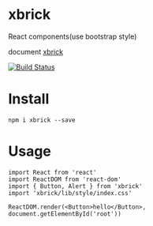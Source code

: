 # xbrick
React components(use bootstrap style)

document [xbrick](https://xbrick.xteamfe.com/home)

[![Build Status](https://www.travis-ci.org/iFDit/xbrick.svg?branch=master)](https://www.travis-ci.org/iFDit/xbrick)

# Install
`````shell
npm i xbrick --save
`````

# Usage
`````tsx
import React from 'react'
import ReactDOM from 'react-dom'
import { Button, Alert } from 'xbrick'
import 'xbrick/lib/style/index.css'

ReactDOM.render(<Button>hello</Button>, document.getElementById('root'))
`````
